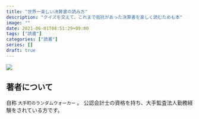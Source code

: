 ```yaml
---
title: "世界一楽しい決算書の読み方"
description: "クイズを交えて、これまで抵抗があった決算書を楽しく読むためも本"
image: ""
date: 2021-06-01T08:51:29+09:00
tags: ["読書"]
categories: ["読書"]
series: []
draft: true
---
```


<a href="https://www.amazon.co.jp/%E4%BC%9A%E8%A8%88%E3%82%AF%E3%82%A4%E3%82%BA%E3%82%92%E8%A7%A3%E3%81%8F%E3%81%A0%E3%81%91%E3%81%A7%E8%B2%A1%E5%8B%993%E8%A1%A8%E3%81%8C%E3%82%8F%E3%81%8B%E3%82%8B-%E4%B8%96%E7%95%8C%E4%B8%80%E6%A5%BD%E3%81%97%E3%81%84%E6%B1%BA%E7%AE%97%E6%9B%B8%E3%81%AE%E8%AA%AD%E3%81%BF%E6%96%B9-%E5%A4%A7%E6%89%8B%E7%94%BA%E3%81%AE%E3%83%A9%E3%83%B3%E3%83%80%E3%83%A0%E3%82%A6%E3%82%A9%E3%83%BC%E3%82%AB%E3%83%BC/dp/4046043679?hvadid=342654745883&hvpos=&hvnetw=g&hvrand=12671768887806253224&hvpone=&hvptwo=&hvqmt=&hvdev=c&hvdvcmdl=&hvlocint=&hvlocphy=1009307&hvtargid=pla-895091631070&psc=1&th=1&psc=1&linkCode=li3&tag=lifehack04f-22&linkId=3be0aa8f7d5b09153e4035f6776aae50&language=ja_JP&ref_=as_li_ss_il" target="_blank"><img border="0" src="//ws-fe.amazon-adsystem.com/widgets/q?_encoding=UTF8&ASIN=4046043679&Format=_SL250_&ID=AsinImage&MarketPlace=JP&ServiceVersion=20070822&WS=1&tag=lifehack04f-22&language=ja_JP" ></a><img src="https://ir-jp.amazon-adsystem.com/e/ir?t=lifehack04f-22&language=ja_JP&l=li3&o=9&a=4046043679" width="1" height="1" border="0" alt="" style="border:none !important; margin:0px !important;" />

## 著者について
自称 `大手町のランダムウォーカー` 。
公認会計士の資格を持ち、大手監査法人勤務経験をされている方です。